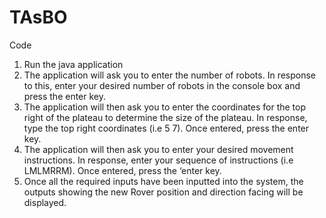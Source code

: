 # TAsBO
Code
1.	Run the java application
2.	The application will ask you to enter the number of robots. In response to this, enter your desired number of robots in the console box and press the enter key.
3.	The application will then ask you to enter the coordinates for the top right of the plateau to determine the size of the plateau. In response, type the top right coordinates (i.e 5 7). Once entered, press the enter key.
4.	The application will then ask you to enter your desired movement instructions. In response, enter your sequence of instructions (i.e LMLMRRM). Once entered, press the ‘enter key.
5.	Once all the required inputs have been inputted into the system, the outputs showing the new Rover position and direction facing will be displayed.  
